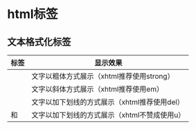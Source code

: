 # html标签

## 文本格式化标签


标签 | 显示效果 | 
---------|----------|
 <b></b><strong></strong> | 文字以粗体方式展示（xhtml推荐使用strong） | 
 <i></i><em></em> | 文字以斜体方式展示（xhtml推荐使用em） | 
 <s></s><del></del> | 文字以加下划线的方式展示（xhtml推荐使用del） | 
 <u></u>和<ins></ins> | 文字以加下划线的方式展示（xhtml不赞成使用u）